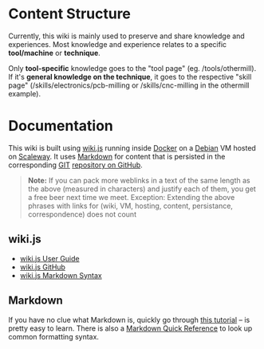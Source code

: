 <!-- TITLE: How to use this wiki -->

# Content Structure

Currently, this wiki is mainly used to preserve and share knowledge and experiences. Most knowledge and experience relates to a specific **tool/machine** or **technique**.

Only **tool-specific** knowledge goes to the "tool page" (eg. /tools/othermill). If it's **general knowledge on the technique**, it goes to the respective "skill page" (/skills/electronics/pcb-milling or /skills/cnc-milling in the othermill example).

# Documentation

This wiki is built using [wiki.js](https://wiki.js.org/) running inside [Docker](https://www.docker.com/) on a [Debian](https://www.debian.org/) VM hosted on [Scaleway](https://www.scaleway.com/). It uses [Markdown](https://daringfireball.net/projects/markdown/) for content that is persisted in the corresponding [GIT](https://git-scm.com/) [repository on GitHub](https://github.com/erfindergarden/wiki).

> **Note:** If you can pack more weblinks in a text of the same length as the above (measured in characters) and justify each of them, you get a free beer next time we meet. Exception: Extending the above phrases with links for (wiki, VM, hosting, content, persistance, correspondence) does not count

## wiki.js

- [wiki.js User Guide](https://docs.requarks.io/wiki#user-guide)
- [wiki.js GitHub](https://github.com/Requarks/wiki)
- [wiki.js Markdown Syntax](https://docs.requarks.io/wiki/user-guide/markdown-syntax)

## Markdown

If you have no clue what Markdown is, quickly go through [this tutorial](http://commonmark.org/help/tutorial/) – is pretty easy to learn. There is also a [Markdown Quick Reference](http://commonmark.org/help/) to look up common formatting syntax.
